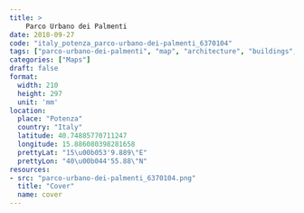 ```yaml
---
title: > 
    Parco Urbano dei Palmenti
date: 2018-09-27
code: "italy_potenza_parco-urbano-dei-palmenti_6370104"
tags: ["parco-urbano-dei-palmenti", "map", "architecture", "buildings", "Potenza", "Italy"]
categories: ["Maps"]
draft: false
format:
  width: 210
  height: 297
  unit: 'mm'
location:
  place: "Potenza"
  country: "Italy"
  latitude: 40.74885770711247
  longitude: 15.886080398281658
  prettyLat: "15\u00b053'9.889\"E"
  prettyLon: "40\u00b044'55.88\"N"
resources:
- src: "parco-urbano-dei-palmenti_6370104.png"
  title: "Cover"
  name: cover
---
```

